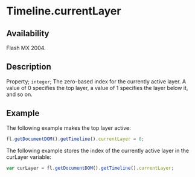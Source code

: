 # Timeline.currentLayer

## Availability

Flash MX 2004.

## Description

Property; `integer`; The zero-based index for the currently active layer. A value of 0 specifies the top layer, a value of 1 specifies the layer below it, and so on.

## Example

The following example makes the top layer active:

```javascript
fl.getDocumentDOM().getTimeline().currentLayer = 0;
```

The following example stores the index of the currently active layer in the curLayer variable:

```javascript
var curLayer = fl.getDocumentDOM().getTimeline().currentLayer;
```
